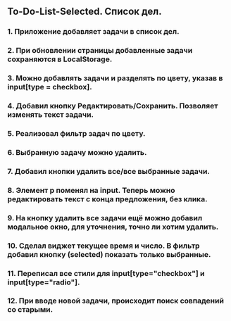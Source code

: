 ## To-Do-List-Selected. Список дел. 

### 1. Приложение добавляет задачи в список дел.
### 2. При обновлении страницы добавленные задачи сохраняются в LocalStorage.
### 3. Можно добавлять задачи и разделять по цвету, указав в input[type = checkbox].
### 4. Добавил кнопку Редактировать/Сохранить. Позволяет изменять текст задачи.
### 5. Реализовал фильтр задач по цвету.
### 6. Выбранную задачу можно удалить.
### 7. Добавил кнопки удалить все/все выбранные задачи.
### 8. Элемент p поменял на input. Теперь можно редактировать текст с конца предложения, без клика.
### 9. На кнопку удалить все задачи ещё можно добавил модальное окно, для уточнения, точно ли хотим удалить.
### 10. Сделал виджет текущее время и число. В фильтр добавил кнопку (selected) показать только выбранные.
### 11. Переписал все стили для input[type="checkbox"] и input[type="radio"].
### 12. При вводе новой задачи, происходит поиск совпадений со старыми.
